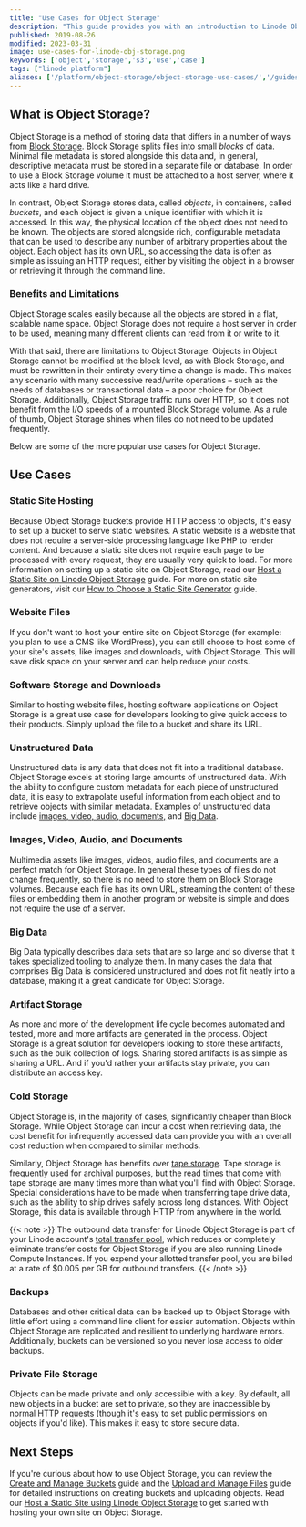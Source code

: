 ```yaml
---
title: "Use Cases for Object Storage"
description: "This guide provides you with an introduction to Linode Object Storage and also offers you several practical use cases, as well as benefits and limitations."
published: 2019-08-26
modified: 2023-03-31
image: use-cases-for-linode-obj-storage.png
keywords: ['object','storage','s3','use','case']
tags: ["linode platform"]
aliases: ['/platform/object-storage/object-storage-use-cases/','/guides/object-storage-use-cases/']
---
```


## What is Object Storage?

Object Storage is a method of storing data that differs in a number of ways from [Block Storage](/docs/products/storage/block-storage/). Block Storage splits files into small *blocks* of data. Minimal file metadata is stored alongside this data and, in general, descriptive metadata must be stored in a separate file or database. In order to use a Block Storage volume it must be attached to a host server, where it acts like a hard drive.

In contrast, Object Storage stores data, called *objects*, in containers, called *buckets*, and each object is given a unique identifier with which it is accessed. In this way, the physical location of the object does not need to be known. The objects are stored alongside rich, configurable metadata that can be used to describe any number of arbitrary properties about the object. Each object has its own URL, so accessing the data is often as simple as issuing an HTTP request, either by visiting the object in a browser or retrieving it through the command line.

### Benefits and Limitations

Object Storage scales easily because all the objects are stored in a flat, scalable name space. Object Storage does not require a host server in order to be used, meaning many different clients can read from it or write to it.

With that said, there are limitations to Object Storage. Objects in Object Storage cannot be modified at the block level, as with Block Storage, and must be rewritten in their entirety every time a change is made. This makes any scenario with many successive read/write operations – such as the needs of databases or transactional data – a poor choice for Object Storage. Additionally, Object Storage traffic runs over HTTP, so it does not benefit from the I/O speeds of a mounted Block Storage volume. As a rule of thumb, Object Storage shines when files do not need to be updated frequently.

Below are some of the more popular use cases for Object Storage.

## Use Cases

### Static Site Hosting

Because Object Storage buckets provide HTTP access to objects, it's easy to set up a bucket to serve static websites. A static website is a website that does not require a server-side processing language like PHP to render content. And because a static site does not require each page to be processed with every request, they are usually very quick to load. For more information on setting up a static site on Object Storage, read our [Host a Static Site on Linode Object Storage](/docs/guides/host-static-site-object-storage/) guide. For more on static site generators, visit our [How to Choose a Static Site Generator](/docs/guides/how-to-choose-static-site-generator/) guide.

### Website Files

If you don't want to host your entire site on Object Storage (for example: you plan to use a CMS like WordPress), you can still choose to host some of your site's assets, like images and downloads, with Object Storage. This will save disk space on your server and can help reduce your costs.

### Software Storage and Downloads

Similar to hosting website files, hosting software applications on Object Storage is a great use case for developers looking to give quick access to their products. Simply upload the file to a bucket and share its URL.

### Unstructured Data

Unstructured data is any data that does not fit into a traditional database. Object Storage excels at storing large amounts of unstructured data. With the ability to configure custom metadata for each piece of unstructured data, it is easy to extrapolate useful information from each object and to retrieve objects with similar metadata. Examples of unstructured data include [images, video, audio, documents,](#images-video-audio-and-documents) and [Big Data](#big-data).

### Images, Video, Audio, and Documents

Multimedia assets like images, videos, audio files, and documents are a perfect match for Object Storage. In general these types of files do not change frequently, so there is no need to store them on Block Storage volumes. Because each file has its own URL, streaming the content of these files or embedding them in another program or website is simple and does not require the use of a server.

### Big Data

Big Data typically describes data sets that are so large and so diverse that it takes specialized tooling to analyze them. In many cases the data that comprises Big Data is considered unstructured and does not fit neatly into a database, making it a great candidate for Object Storage.

### Artifact Storage

As more and more of the development life cycle becomes automated and tested, more and more artifacts are generated in the process. Object Storage is a great solution for developers looking to store these artifacts, such as the bulk collection of logs. Sharing stored artifacts is as simple as sharing a URL. And if you'd rather your artifacts stay private, you can distribute an access key.

### Cold Storage

Object Storage is, in the majority of cases, significantly cheaper than Block Storage. While Object Storage can incur a cost when retrieving data, the cost benefit for infrequently accessed data can provide you with an overall cost reduction when compared to similar methods.

Similarly, Object Storage has benefits over [tape storage](https://en.wikipedia.org/wiki/Tape_drive). Tape storage is frequently used for archival purposes, but the read times that come with tape storage are many times more than what you'll find with Object Storage. Special considerations have to be made when transferring tape drive data, such as the ability to ship drives safely across long distances. With Object Storage, this data is available through HTTP from anywhere in the world.

{{< note >}}
The outbound data transfer for Linode Object Storage is part of your Linode account's [total transfer pool](/docs/products/platform/get-started/guides/network-transfer/), which reduces or completely eliminate transfer costs for Object Storage if you are also running Linode Compute Instances. If you expend your allotted transfer pool, you are billed at a rate of $0.005 per GB for outbound transfers.
{{< /note >}}

### Backups

Databases and other critical data can be backed up to Object Storage with little effort using a command line client for easier automation. Objects within Object Storage are replicated and resilient to underlying hardware errors. Additionally, buckets can be versioned so you never lose access to older backups.

### Private File Storage

Objects can be made private and only accessible with a key. By default, all new objects in a bucket are set to private, so they are inaccessible by normal HTTP requests (though it's easy to set public permissions on objects if you'd like). This makes it easy to store secure data.

## Next Steps

If you're curious about how to use Object Storage, you can review the [Create and Manage Buckets](/docs/products/storage/object-storage/guides/manage-buckets/) guide and the [Upload and Manage Files](/docs/products/storage/object-storage/guides/manage-files/) guide for detailed instructions on creating buckets and uploading objects. Read our [Host a Static Site using Linode Object Storage](/docs/guides/host-static-site-object-storage/) to get started with hosting your own site on Object Storage.